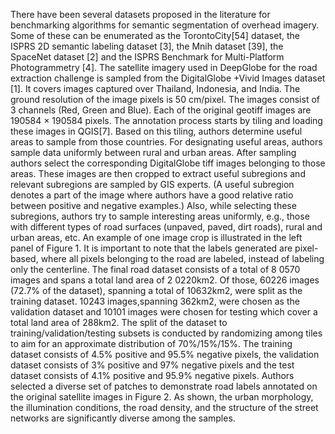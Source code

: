 There have been several datasets proposed in the literature for benchmarking algorithms for semantic segmentation of overhead imagery. Some of these can be enumerated as the TorontoCity[54] dataset, the ISPRS 2D semantic labeling dataset [3], the Mnih dataset [39], the SpaceNet dataset [2] and the ISPRS Benchmark for Multi-Platform Photogrammetry [4]. The satellite imagery used in DeepGlobe for the road extraction challenge is sampled from the DigitalGlobe +Vivid Images dataset [1]. It covers images captured over Thailand, Indonesia, and India. The ground resolution of the image pixels is 50 cm/pixel. The images consist of 3 channels (Red, Green and Blue). Each of the original geotiff images are 190584 × 190584 pixels. The annotation process starts by tiling and loading these images in QGIS[7]. Based on this tiling, authors determine useful areas to sample from those countries. For designating useful areas, authors sample data uniformly between rural and urban areas. After sampling authors select the corresponding DigitalGlobe tiff images belonging to those areas. These images are then cropped to extract useful subregions and relevant subregions are sampled by GIS experts. (A useful subregion denotes a part of the image where authors have a good relative ratio between positive and negative examples.) Also, while selecting these subregions, authors try to sample interesting areas uniformly, e.g., those with different types of road surfaces (unpaved, paved, dirt roads), rural and urban areas, etc. An example of one image crop is illustrated in the left panel of Figure 1. It is important to note that the labels generated are pixel-based, where all pixels belonging to the road are labeled, instead of labeling only the centerline.
The final road dataset consists of a total of 8 0570 images and spans a total land area of 2 0220km2. Of those, 60226 images (72.7% of the dataset), spanning a total of 10632km2, were split as the training dataset. 10243 images,spanning 362km2, were chosen as the validation dataset and 10101 images were chosen for testing which cover a total land area of 288km2. The split of the dataset to training/validation/testing subsets is conducted by randomizing among tiles to aim for an approximate distribution of 70%/15%/15%. The training dataset consists of 4.5% positive and 95.5% negative pixels, the validation dataset consists of 3% positive and 97% negative pixels and the test dataset consists of 4.1% positive and 95.9% negative pixels. Authors selected a diverse set of patches to demonstrate road labels annotated on the original satellite images in Figure 2. As shown, the urban morphology, the illumination conditions, the road density, and the structure of the street networks are significantly diverse among the samples.
